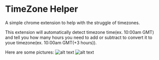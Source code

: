 # TimeZone Helper
A simple chrome extension to help with the struggle of timezones.

This extension will automatically detect timezone time(ex. 10:00am GMT) and tell you 
how many hours you need to add or subtract to convert it to youe timezone(ex. 10:00am GMT(+3 hours)).

Here are some pictures:
  ![alt text](https://github.com/MineBill/tz-helper/images/before.png "Before")
  ![alt text](https://github.com/MineBill/tz-helper/images/acfter.png "After")
